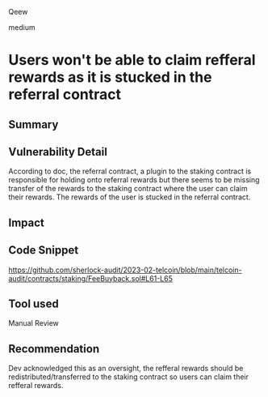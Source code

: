 Qeew

medium

# Users won't be able to claim refferal rewards as it is stucked in the referral contract

## Summary

## Vulnerability Detail

According to doc, the referral contract, a plugin to the staking contract is responsible for holding onto referral rewards but there seems to be missing transfer of the rewards to the staking contract where the user can claim their rewards. The rewards of the user is stucked in the referral contract. 

## Impact

## Code Snippet

https://github.com/sherlock-audit/2023-02-telcoin/blob/main/telcoin-audit/contracts/staking/FeeBuyback.sol#L61-L65

## Tool used

Manual Review

## Recommendation

Dev acknowledged this as an oversight, the refferal rewards should be redistributed/transferred to the staking contract so users can claim their refferal rewards. 